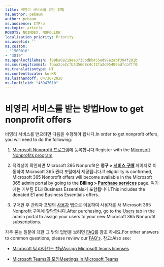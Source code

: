 ```yaml
---
title: 비영리 서비스를 받는 방법
ms.author: pebaum
author: pebaum
ms.audience: ITPro
ms.topic: article
ROBOTS: NOINDEX, NOFOLLOW
localization_priority: Priority
ms.assetid: ''
ms.custom:
- "1500010"
- "3819"
ms.openlocfilehash: f89ba68219ea3735bdbb455ed97e2abf394f201b
ms.sourcegitcommit: fbaa2ce2cfb4d56d8c4cf2fa2d95489bdfcb7ff0
ms.translationtype: HT
ms.contentlocale: ko-KR
ms.lasthandoff: 04/30/2020
ms.locfileid: "43947610"
---
```

# <a name="how-to-get-nonprofit-offers"></a><span data-ttu-id="65a81-102">비영리 서비스를 받는 방법</span><span class="sxs-lookup"><span data-stu-id="65a81-102">How to get nonprofit offers</span></span>

<span data-ttu-id="65a81-103">비영리 서비스를 받으려면 다음을 수행해야 합니다.</span><span class="sxs-lookup"><span data-stu-id="65a81-103">In order to get nonprofit offers, you will need to do the following:</span></span>

1. <span data-ttu-id="65a81-104">[Microsoft Nonprofit 프로그램](https://go.microsoft.com/fwlink/p/?linkid=2008962)에 등록합니다.</span><span class="sxs-lookup"><span data-stu-id="65a81-104">Register with the [Microsoft Nonprofits program](https://go.microsoft.com/fwlink/p/?linkid=2008962).</span></span>

2. <span data-ttu-id="65a81-105">적격성이 확인되면 Microsoft 365 Nonprofit은 **청구 > [서비스 구매](https://go.microsoft.com/fwlink/p/?linkid=868433)** 페이지로 이동하여 Microsoft 365 관리 포털에서 제공됩니다.</span><span class="sxs-lookup"><span data-stu-id="65a81-105">If eligibility is confirmed, Microsoft 365 Nonprofit offers will become available in the Microsoft 365 admin portal by going to the **Billing > [Purchase services](https://go.microsoft.com/fwlink/p/?linkid=868433)** page.</span></span> <span data-ttu-id="65a81-106">여기에는 기부된 E1과 Business Essentials가 포함됩니다.</span><span class="sxs-lookup"><span data-stu-id="65a81-106">This includes the donated E1 and Business Essentials offers.</span></span>

3. <span data-ttu-id="65a81-107">구매한 후 관리자 포털의 [사용자](https://admin.microsoft.com/Adminportal/Home#/users) 탭으로 이동하여 사용자를 새 Microsoft 365 Nonprofit 구독에 할당합니다.</span><span class="sxs-lookup"><span data-stu-id="65a81-107">After purchasing, go to the [Users](https://admin.microsoft.com/Adminportal/Home#/users) tab in the admin portal to assign your users to your new Microsoft 365 Nonprofit subscriptions.</span></span>

<span data-ttu-id="65a81-108">자주 묻는 질문에 대한 그 밖의 답변을 보려면 [FAQ](https://www.microsoft.com/microsoft-365/nonprofit/office-365-nonprofit#coreui-heading-67lnrlz)를 참조 하세요.</span><span class="sxs-lookup"><span data-stu-id="65a81-108">For other answers to common questions, please review our [FAQ's](https://www.microsoft.com/microsoft-365/nonprofit/office-365-nonprofit#coreui-heading-67lnrlz).</span></span> <span data-ttu-id="65a81-109">참고:</span><span class="sxs-lookup"><span data-stu-id="65a81-109">Also see:</span></span>

- [<span data-ttu-id="65a81-110">Microsoft 팀 라이선스 할당</span><span class="sxs-lookup"><span data-stu-id="65a81-110">Assign Microsoft teams licenses</span></span>](https://docs.microsoft.com/MicrosoftTeams/assign-teams-licenses)

- [<span data-ttu-id="65a81-111">Microsoft Teams의 모임</span><span class="sxs-lookup"><span data-stu-id="65a81-111">Meetings in Microsoft Teams</span></span>](https://docs.microsoft.com/MicrosoftTeams/tutorial-meetings-in-teams)

